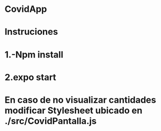 # CovidApp
# Instruciones 
# 1.-Npm install
# 2.expo start
# En caso de no visualizar cantidades modificar Stylesheet ubicado en ./src/CovidPantalla.js
